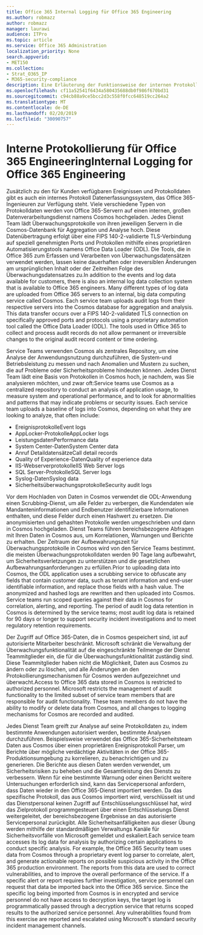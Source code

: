```yaml
---
title: Office 365 Internal Logging für Office 365 Engineering
ms.author: robmazz
author: robmazz
manager: laurawi
audience: ITPro
ms.topic: article
ms.service: Office 365 Administration
localization_priority: None
search.appverid:
- MET150
ms.collection:
- Strat_O365_IP
- M365-security-compliance
description: Eine Erläuterung der Funktionsweise der internen Protokollierung für Office 365-Entwicklungsteams.
ms.openlocfilehash: cf11a52541f6434a580435688db0f986f670bd31
ms.sourcegitcommit: c94cb88a9ce5bcc2d3c558f0fcc648519cc264a2
ms.translationtype: MT
ms.contentlocale: de-DE
ms.lasthandoff: 02/20/2019
ms.locfileid: "30090757"
---
```

# <a name="internal-logging-for-office-365-engineering"></a><span data-ttu-id="4e90b-103">Interne Protokollierung für Office 365 Engineering</span><span class="sxs-lookup"><span data-stu-id="4e90b-103">Internal Logging for Office 365 Engineering</span></span>
<span data-ttu-id="4e90b-p101">Zusätzlich zu den für Kunden verfügbaren Ereignissen und Protokolldaten gibt es auch ein internes Protokoll Datenerfassungssystem, das Office 365-Ingenieuren zur Verfügung steht. Viele verschiedene Typen von Protokolldaten werden von Office 365-Servern auf einen internen, großen Datenverarbeitungsdienst namens Cosmos hochgeladen. Jedes Dienst Team lädt Überwachungsprotokolle von ihren jeweiligen Servern in die Cosmos-Datenbank für Aggregation und Analyse hoch. Diese Datenübertragung erfolgt über eine FIPS 140-2-validierte TLS-Verbindung auf speziell genehmigten Ports und Protokollen mithilfe eines proprietären Automatisierungstools namens Office Data Loader (ODL). Die Tools, die in Office 365 zum Erfassen und Verarbeiten von Überwachungsdatensätzen verwendet werden, lassen keine dauerhaften oder irreversiblen Änderungen am ursprünglichen Inhalt oder der Zeitreihen Folge des Überwachungsdatensatzes zu.</span><span class="sxs-lookup"><span data-stu-id="4e90b-p101">In addition to the events and log data available for customers, there is also an internal log data collection system that is available to Office 365 engineers. Many different types of log data are uploaded from Office 365 servers to an internal, big data computing service called Cosmos. Each service team uploads audit logs from their respective servers into the Cosmos database for aggregation and analysis. This data transfer occurs over a FIPS 140-2-validated TLS connection on specifically approved ports and protocols using a proprietary automation tool called the Office Data Loader (ODL). The tools used in Office 365 to collect and process audit records do not allow permanent or irreversible changes to the original audit record content or time ordering.</span></span>

<span data-ttu-id="4e90b-p102">Service Teams verwenden Cosmos als zentrales Repository, um eine Analyse der Anwendungsnutzung durchzuführen, die System-und Betriebsleistung zu messen und nach Anomalien und Mustern zu suchen, die auf Probleme oder Sicherheitsprobleme hindeuten können. Jedes Dienst Team lädt eine Basis von Protokollen in Cosmos hoch, je nachdem, was Sie analysieren möchten, und zwar oft:</span><span class="sxs-lookup"><span data-stu-id="4e90b-p102">Service teams use Cosmos as a centralized repository to conduct an analysis of application usage, to measure system and operational performance, and to look for abnormalities and patterns that may indicate problems or security issues. Each service team uploads a baseline of logs into Cosmos, depending on what they are looking to analyze, that often include:</span></span>
- <span data-ttu-id="4e90b-111">Ereignisprotokolle</span><span class="sxs-lookup"><span data-stu-id="4e90b-111">Event logs</span></span>
- <span data-ttu-id="4e90b-112">AppLocker-Protokolle</span><span class="sxs-lookup"><span data-stu-id="4e90b-112">AppLocker logs</span></span>
- <span data-ttu-id="4e90b-113">Leistungsdaten</span><span class="sxs-lookup"><span data-stu-id="4e90b-113">Performance data</span></span>
- <span data-ttu-id="4e90b-114">System Center-Daten</span><span class="sxs-lookup"><span data-stu-id="4e90b-114">System Center data</span></span>
- <span data-ttu-id="4e90b-115">Anruf Detaildatensätze</span><span class="sxs-lookup"><span data-stu-id="4e90b-115">Call detail records</span></span>
- <span data-ttu-id="4e90b-116">Quality of Experience-Daten</span><span class="sxs-lookup"><span data-stu-id="4e90b-116">Quality of experience data</span></span>
- <span data-ttu-id="4e90b-117">IIS-Webserverprotokolle</span><span class="sxs-lookup"><span data-stu-id="4e90b-117">IIS Web Server logs</span></span>
- <span data-ttu-id="4e90b-118">SQL Server-Protokolle</span><span class="sxs-lookup"><span data-stu-id="4e90b-118">SQL Server logs</span></span>
- <span data-ttu-id="4e90b-119">Syslog-Daten</span><span class="sxs-lookup"><span data-stu-id="4e90b-119">Syslog data</span></span>
- <span data-ttu-id="4e90b-120">Sicherheitsüberwachungsprotokolle</span><span class="sxs-lookup"><span data-stu-id="4e90b-120">Security audit logs</span></span>

<span data-ttu-id="4e90b-p103">Vor dem Hochladen von Daten in Cosmos verwendet die ODL-Anwendung einen Scrubbing-Dienst, um alle Felder zu verbergen, die Kundendaten wie Mandanteninformationen und Endbenutzer identifizierbare Informationen enthalten, und diese Felder durch einen Hashwert zu ersetzen. Die anonymisierten und gehashten Protokolle werden umgeschrieben und dann in Cosmos hochgeladen. Dienst Teams führen bereichsbezogene Abfragen mit Ihren Daten in Cosmos aus, um Korrelationen, Warnungen und Berichte zu erhalten. Der Zeitraum der Aufbewahrungszeit für Überwachungsprotokolle in Cosmos wird von den Service Teams bestimmt. die meisten Überwachungsprotokolldaten werden 90 Tage lang aufbewahrt, um Sicherheitsverletzungen zu unterstützen und die gesetzlichen Aufbewahrungsanforderungen zu erfüllen.</span><span class="sxs-lookup"><span data-stu-id="4e90b-p103">Prior to uploading data into Cosmos, the ODL application uses a scrubbing service to obfuscate any fields that contain customer data, such as tenant information and end-user identifiable information, and replace those fields with a hash value. The anonymized and hashed logs are rewritten and then uploaded into Cosmos. Service teams run scoped queries against their data in Cosmos for correlation, alerting, and reporting. The period of audit log data retention in Cosmos is determined by the service teams; most audit log data is retained for 90 days or longer to support security incident investigations and to meet regulatory retention requirements.</span></span>

<span data-ttu-id="4e90b-p104">Der Zugriff auf Office 365-Daten, die in Cosmos gespeichert sind, ist auf autorisierte Mitarbeiter beschränkt. Microsoft schränkt die Verwaltung der Überwachungsfunktionalität auf die eingeschränkte Teilmenge der Dienst Teammitglieder ein, die für die Überwachungsfunktionalität zuständig sind. Diese Teammitglieder haben nicht die Möglichkeit, Daten aus Cosmos zu ändern oder zu löschen, und alle Änderungen an den Protokollierungsmechanismen für Cosmos werden aufgezeichnet und überwacht.</span><span class="sxs-lookup"><span data-stu-id="4e90b-p104">Access to Office 365 data stored in Cosmos is restricted to authorized personnel. Microsoft restricts the management of audit functionality to the limited subset of service team members that are responsible for audit functionality. These team members do not have the ability to modify or delete data from Cosmos, and all changes to logging mechanisms for Cosmos are recorded and audited.</span></span>

<span data-ttu-id="4e90b-p105">Jedes Dienst Team greift zur Analyse auf seine Protokolldaten zu, indem bestimmte Anwendungen autorisiert werden, bestimmte Analysen durchzuführen. Beispielsweise verwendet das Office 365-Sicherheitsteam Daten aus Cosmos über einen proprietären Ereignisprotokoll Parser, um Berichte über mögliche verdächtige Aktivitäten in der Office 365-Produktionsumgebung zu korrelieren, zu benachrichtigen und zu generieren. Die Berichte aus diesen Daten werden verwendet, um Sicherheitsrisiken zu beheben und die Gesamtleistung des Diensts zu verbessern. Wenn für eine bestimmte Warnung oder einen Bericht weitere Untersuchungen erforderlich sind, kann das Servicepersonal anfordern, dass Daten wieder in den Office 365-Dienst importiert werden. Da das spezifische Protokoll, das aus Cosmos importiert wird, verschlüsselt ist und das Dienstpersonal keinen Zugriff auf Entschlüsselungsschlüssel hat, wird das Zielprotokoll programmgesteuert über einen Entschlüsselungs Dienst weitergeleitet, der bereichsbezogene Ergebnisse an das autorisierte Servicepersonal zurückgibt. Alle Sicherheitsanfälligkeiten aus dieser Übung werden mithilfe der standardmäßigen Verwaltungs Kanäle für Sicherheitsvorfälle von Microsoft gemeldet und eskaliert.</span><span class="sxs-lookup"><span data-stu-id="4e90b-p105">Each service team accesses its log data for analysis by authorizing certain applications to conduct specific analysis. For example, the Office 365 Security team uses data from Cosmos through a proprietary event log parser to correlate, alert, and generate actionable reports on possible suspicious activity in the Office 365 production environment. The reports from this data are used to correct vulnerabilities, and to improve the overall performance of the service. If a specific alert or report requires further investigation, service personnel can request that data be imported back into the Office 365 service. Since the specific log being imported from Cosmos is in encrypted and service personnel do not have access to decryption keys, the target log is programmatically passed through a decryption service that returns scoped results to the authorized service personnel. Any vulnerabilities found from this exercise are reported and escalated using Microsoft's standard security incident management channels.</span></span>
